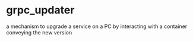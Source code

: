 # grpc_updater
a mechanism to upgrade a service on a PC by interacting with a container conveying the new version

